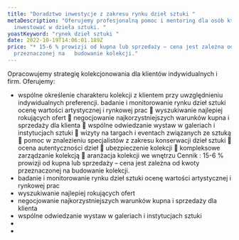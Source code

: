 ```yaml
---
title: "Doradztwo inwestycje z zakresu rynku dzieł sztuki "
metaDescription: "Oferujemy profesjonalną pomoc i mentoring dla osób które chcą
  inwestować w dzieła sztuki. "
yoastKeyword: "rynek dzieł sztuki "
date: 2022-10-19T14:06:01.189Z
price: "* 15-6 % prowizji od kupna lub sprzedaży – cena jest zależna od kwoty
  przeznaczonej na   budowanie kolekcji."
---
```

Opracowujemy strategię kolekcjonowania dla klientów indywidualnych i firm.
Oferujemy:

* wspólne określenie charakteru kolekcji z klientem przy uwzględnieniu indywidualnych preferencji.
  badanie i monitorowanie rynku dzieł sztuki ocenę wartości artystycznej i rynkowej prac
   wyszukiwanie najlepiej rokujących ofert
   negocjowanie najkorzystniejszych warunków kupna i sprzedaży dla klienta
   wspólne odwiedzanie wystaw w galeriach i instytucjach sztuki
   wizyty na targach i eventach związanych ze sztuką
   pomoc w znalezieniu specjalistów z zakresu konserwacji dzieł sztuki
   ocena autentyczności dzieł
   ubezpieczenie kolekcji
   kompleksowe zarządzanie kolekcją
   aranżacja kolekcji we wnętrzu
  Cennik :
  15-6 % prowizji od kupna lub sprzedaży – cena jest zależna od kwoty przeznaczonej na
  budowanie kolekcji.
* badanie i monitorowanie rynku dzieł sztuki ocenę wartości artystycznej i rynkowej prac
*  wyszukiwanie najlepiej rokujących ofert
* negocjowanie najkorzystniejszych warunków kupna i sprzedaży dla klienta
* wspólne odwiedzanie wystaw w galeriach i instytucjach sztuki
*
*
